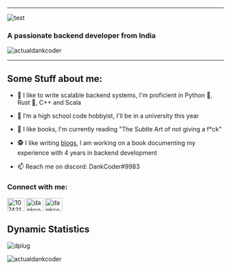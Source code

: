 ----

![test](https://user-images.githubusercontent.com/60839576/162449552-bf1b0ac1-c02f-4aae-89c9-06f728f81007.png)
<h3 align="left">A passionate backend developer from India</h3>
<p align="left"> <img src="https://komarev.com/ghpvc/?username=actualdankcoder&label=Profile%20views&color=0e75b6&style=flat" alt="actualdankcoder" /> </p>
</a> </p>

----

## Some Stuff about me: 

- 🎃 I like to write scalable backend systems, I'm proficient in Python 🐍, Rust 🦀, C++ and Scala

- 🌱 I’m a high school code hobbyist, I'll be in a university this year

- 📖 I like books, I'm currently reading "The Subtle Art of not giving a f*ck"

- 🕵️ I like writing [blogs](https://www.dankcoder.me/), I am working on a book documenting my experience with 4 years in backend development

- 📫 Reach me on discord: DankCoder#9983

<h3 align="left">Connect with me:</h3>
<p align="left">
   <a href="https://stackoverflow.com/users/10742105" target="blank"><img align="center" src="https://raw.githubusercontent.com/rahuldkjain/github-profile-readme-generator/master/src/images/icons/Social/stack-overflow.svg" alt="10742105" height="30" width="40" /></a>
   <a href="https://www.youtube.com/c/dankcoder" target="blank"><img align="center" src="https://raw.githubusercontent.com/rahuldkjain/github-profile-readme-generator/master/src/images/icons/Social/youtube.svg" alt="dankcoder" height="30" width="40" /></a>
   <a href="https://www.codechef.com/users/dankcoder" target="blank"><img align="center" src="https://cdn.jsdelivr.net/npm/simple-icons@3.1.0/icons/codechef.svg" alt="dankcoder" height="30" width="40" /></a>
</p>

## Dynamic Statistics
![dplug](https://api.bakerie.gq/theme-1/488688724948025357)

<p><img align="left" src="https://github-readme-stats.vercel.app/api/top-langs?username=actualdankcoder&show_icons=true&locale=en&layout=compact&theme=radical" alt="actualdankcoder" /></p>
